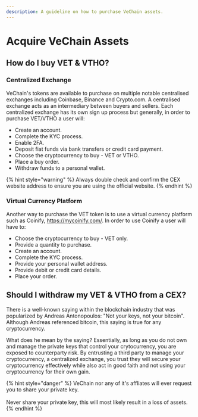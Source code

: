 ```yaml
---
description: A guideline on how to purchase VeChain assets.
---
```


# Acquire VeChain Assets

## How do I buy VET & VTHO?

### Centralized Exchange

VeChain's tokens are available to purchase on multiple notable centralised exchanges including Coinbase, Binance and Crypto.com. A centralised exchange acts as an intermediary between buyers and sellers. Each centralized exchange has its own sign up process but generally, in order to purchase VET/VTHO a user will:

* Create an account.
* Complete the KYC process.
* Enable 2FA.
* Deposit fiat funds via bank transfers or credit card payment.
* Choose the cryptocurrency to buy - VET or VTHO.
* Place a buy order.
* Withdraw funds to a personal wallet.

{% hint style="warning" %}
Always double check and confirm the CEX website address to ensure you are using the official website.
{% endhint %}

### Virtual Currency Platform

Another way to purchase the VET token is to use a virtual currency platform such as Coinify, https://mycoinify.com/. In order to use Coinify a user will have to:

* Choose the cryptocurrency to buy - VET only.
* Provide a quantity to purchase.
* Create an account.
* Complete the KYC process.
* Provide your personal wallet address.
* Provide debit or credit card details.
* Place your order.

## Should I withdraw my VET & VTHO from a CEX?

There is a well-known saying within the blockchain industry that was popularized by Andreas Antonopoulos: "Not your keys, not your bitcoin". Although Andreas referenced bitcoin, this saying is true for any cryptocurrency.

What does he mean by the saying? Essentially, as long as you do not own and manage the private keys that control your crytocurrency, you are exposed to counterparty risk. By entrusting a third party to manage your cryptocurrency, a centralized exchange, you trust they will secure your cryptocurrency effectively while also act in good faith and not using your cryptocurrency for their own gain.

{% hint style="danger" %}
VeChain nor any of it's affliates will ever request you to share your private key.\
\
Never share your private key, this will most likely result in a loss of assets.
{% endhint %}
